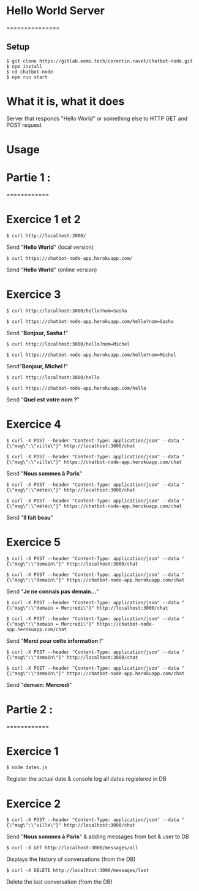 # Hello World Server

===============

## Setup

```
$ git clone https://gitlab.eemi.tech/corentin.ravet/chatbot-node.git
$ npm install
$ cd chatbot-node
$ npm run start
```

# What it is, what it does

Server that responds "Hello World" or something else to HTTP GET and POST request

# Usage

# Partie 1 :

============

# Exercice 1 et 2

```
$ curl http://localhost:3000/
```

Send "**Hello World**" (local version)

```
$ curl https://chatbot-node-app.herokuapp.com/
```

Send "**Hello World**" (online version)

# Exercice 3

```
$ curl http://localhost:3000/hello?nom=Sasha
```

```
$ curl https://chatbot-node-app.herokuapp.com/hello?nom=Sasha
```

Send "**Bonjour, Sasha !**"

```
$ curl http://localhost:3000/hello?nom=Michel
```

```
$ curl https://chatbot-node-app.herokuapp.com/hello?nom=Michel
```

Send"**Bonjour, Michel !**"

```
$ curl http://localhost:3000/hello
```

```
$ curl https://chatbot-node-app.herokuapp.com/hello
```

Send "**Quel est votre nom ?**"

# Exercice 4

```
$ curl -X POST --header "Content-Type: application/json" --data "{\"msg\":\"ville\"}" http://localhost:3000/chat
```

```
$ curl -X POST --header "Content-Type: application/json" --data "{\"msg\":\"ville\"}" https://chatbot-node-app.herokuapp.com/chat
```

Send "**Nous sommes à Paris**"

```
$ curl -X POST --header "Content-Type: application/json" --data "{\"msg\":\"météo\"}" http://localhost:3000/chat
```

```
$ curl -X POST --header "Content-Type: application/json" --data "{\"msg\":\"météo\"}" https://chatbot-node-app.herokuapp.com/chat
```

Send "**Il fait beau**"

# Exercice 5

```
$ curl -X POST --header "Content-Type: application/json" --data "{\"msg\":\"demain\"}" http://localhost:3000/chat
```

```
$ curl -X POST --header "Content-Type: application/json" --data "{\"msg\":\"demain\"}" https://chatbot-node-app.herokuapp.com/chat
```

Send "**Je ne connais pas demain...**"

```
$ curl -X POST --header "Content-Type: application/json" --data "{\"msg\":\"demain = Mercredi\"}" http://localhost:3000/chat
```

```
$ curl -X POST --header "Content-Type: application/json" --data "{\"msg\":\"demain = Mercredi\"}" https://chatbot-node-app.herokuapp.com/chat
```

Send "**Merci pour cette information !**"

```
$ curl -X POST --header "Content-Type: application/json" --data "{\"msg\":\"demain\"}" http://localhost:3000/chat
```

```
$ curl -X POST --header "Content-Type: application/json" --data "{\"msg\":\"demain\"}" https://chatbot-node-app.herokuapp.com/chat
```

Send "**demain: Mercredi**"

# Partie 2 :

============

# Exercice 1

```
$ node dates.js
```

Register the actual date & console log all dates registered in DB

# Exercice 2

```
$ curl -X POST --header "Content-Type: application/json" --data "{\"msg\":\"ville\"}" http://localhost:3000/chat
```

Send "**Nous sommes à Paris**" & adding messages from bot & user to DB

```
$ curl -X GET http://localhost:3000/messages/all
```

Displays the history of conversations (from the DB)

```
$ curl -X DELETE http://localhost:3000/messages/last
```

Delete the last conversation (from the DB)

